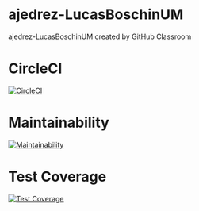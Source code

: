 # ajedrez-LucasBoschinUM
ajedrez-LucasBoschinUM created by GitHub Classroom

# CircleCI
[![CircleCI](https://dl.circleci.com/status-badge/img/gh/um-computacion-tm/ajedrez-2024-LucasBoschinUM/tree/main.svg?style=svg)](https://dl.circleci.com/status-badge/redirect/gh/um-computacion-tm/ajedrez-2024-LucasBoschinUM/tree/main)

# Maintainability
[![Maintainability](https://api.codeclimate.com/v1/badges/39350fd956fd79caf8cc/maintainability)](https://codeclimate.com/github/um-computacion-tm/ajedrez-2024-LucasBoschinUM/maintainability)

# Test Coverage
[![Test Coverage](https://api.codeclimate.com/v1/badges/39350fd956fd79caf8cc/test_coverage)](https://codeclimate.com/github/um-computacion-tm/ajedrez-2024-LucasBoschinUM/test_coverage)
